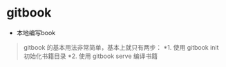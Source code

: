 # gitbook

* 本地编写book
> gitbook 的基本用法非常简单，基本上就只有两步：
  > *1. 使用 gitbook init 初始化书籍目录
  > *2. 使用 gitbook serve 编译书籍
  
 